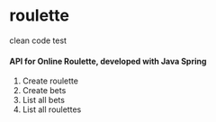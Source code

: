# roulette
clean code test

<h4>API for Online Roulette, developed with Java Spring </h4>
<ol>
  <li>Create roulette</li>
  <li>Create bets</li>
  <li>List all bets</li>
  <li>List all roulettes</li>
</ol>


